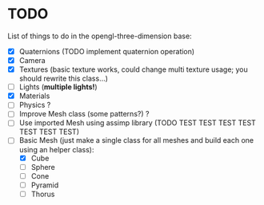 # TODO

List of things to do in the opengl-three-dimension base:

- [x] Quaternions (TODO implement quaternion operation)
- [x] Camera 
- [x] Textures (basic texture works, could change multi texture usage; you should rewrite this class...)
- [ ] Lights (**multiple lights!**)
- [x] Materials
- [ ] Physics ?
- [ ] Improve Mesh class (some patterns?) ?
- [ ] Use imported Mesh using assimp library (TODO TEST TEST TEST TEST TEST TEST TEST)
- [ ] Basic Mesh (just make a single class for all meshes and build each one using an helper class):
    - [x] Cube
    - [ ] Sphere
    - [ ] Cone
    - [ ] Pyramid
    - [ ] Thorus

